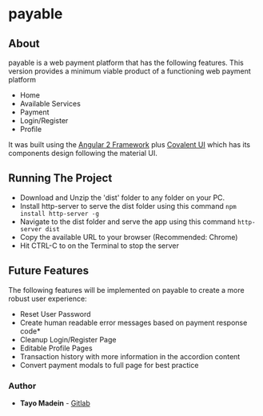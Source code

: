 # payable

## About

payable is a web payment platform that has the following features. This version provides a minimum viable product of a functioning web payment platform

  - Home
  - Available Services
  - Payment
  - Login/Register
  - Profile

It was built using the [Angular 2 Framework](https://angular.io) plus [Covalent UI](https://teradata.github.io/covalent/#/) which has its components design following the material UI.

## Running The Project

- Download and Unzip the 'dist' folder to any folder on your PC.
- Install http-server to serve the dist folder using this command
            ```
            npm install http-server -g
            ```
- Navigate to the dist folder and serve the app using this command
             ```
             http-server dist
              ```
- Copy the available URL to your browser (Recommended: Chrome)
- Hit CTRL-C to on the Terminal to stop the server

## Future Features

The following features will be implemented on payable to create a more robust user experience:

  - Reset User Password
  - Create human readable error messages based on payment response code*
  - Cleanup Login/Register Page
  - Editable Profile Pages
  - Transaction history with more information in the accordion content
  - Convert payment modals to full page for best practice

### Author

* **Tayo Madein** - [Gitlab](https://gitlab.com/tayomadein)